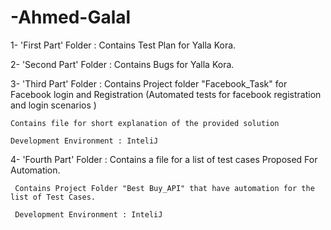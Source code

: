 # -Ahmed-Galal
1- 'First Part' Folder :
    Contains Test Plan for Yalla Kora.
    
2- 'Second Part' Folder :
    Contains Bugs for Yalla Kora.
    
3- 'Third Part' Folder :
    Contains Project folder "Facebook_Task" for Facebook login and Registration (Automated tests for facebook registration and login scenarios )
    
    Contains file for short explanation of the provided solution
    
    Development Environment : InteliJ
    
 4- 'Fourth Part' Folder :
     Contains a file for a list of test cases Proposed For Automation.
     
     Contains Project Folder "Best Buy_API" that have automation for the list of Test Cases.
     
     Development Environment : InteliJ
